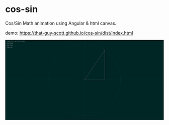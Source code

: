 # cos-sin
Cos/Sin Math animation using Angular & html canvas.

demo: https://that-guy-scott.github.io/cos-sin/dist/index.html

![Demo img](demo.png)


